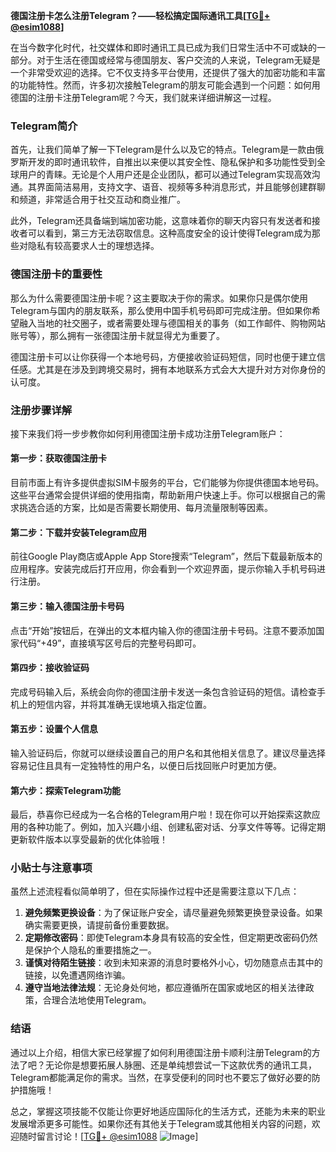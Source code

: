 **德国注册卡怎么注册Telegram？——轻松搞定国际通讯工具[[TG💪+ @esim1088](https://t.me/s/esim1088)]**

在当今数字化时代，社交媒体和即时通讯工具已成为我们日常生活中不可或缺的一部分。对于生活在德国或经常与德国朋友、客户交流的人来说，Telegram无疑是一个非常受欢迎的选择。它不仅支持多平台使用，还提供了强大的加密功能和丰富的功能特性。然而，许多初次接触Telegram的朋友可能会遇到一个问题：如何用德国的注册卡注册Telegram呢？今天，我们就来详细讲解这一过程。

### Telegram简介

首先，让我们简单了解一下Telegram是什么以及它的特点。Telegram是一款由俄罗斯开发的即时通讯软件，自推出以来便以其安全性、隐私保护和多功能性受到全球用户的青睐。无论是个人用户还是企业团队，都可以通过Telegram实现高效沟通。其界面简洁易用，支持文字、语音、视频等多种消息形式，并且能够创建群聊和频道，非常适合用于社交互动和商业推广。

此外，Telegram还具备端到端加密功能，这意味着你的聊天内容只有发送者和接收者可以看到，第三方无法窃取信息。这种高度安全的设计使得Telegram成为那些对隐私有较高要求人士的理想选择。

### 德国注册卡的重要性

那么为什么需要德国注册卡呢？这主要取决于你的需求。如果你只是偶尔使用Telegram与国内的朋友联系，那么使用中国手机号码即可完成注册。但如果你希望融入当地的社交圈子，或者需要处理与德国相关的事务（如工作邮件、购物网站账号等），那么拥有一张德国注册卡就显得尤为重要了。

德国注册卡可以让你获得一个本地号码，方便接收验证码短信，同时也便于建立信任感。尤其是在涉及到跨境交易时，拥有本地联系方式会大大提升对方对你身份的认可度。

### 注册步骤详解

接下来我们将一步步教你如何利用德国注册卡成功注册Telegram账户：

#### 第一步：获取德国注册卡

目前市面上有许多提供虚拟SIM卡服务的平台，它们能够为你提供德国本地号码。这些平台通常会提供详细的使用指南，帮助新用户快速上手。你可以根据自己的需求挑选合适的方案，比如是否需要长期使用、每月流量限制等因素。

#### 第二步：下载并安装Telegram应用

前往Google Play商店或Apple App Store搜索“Telegram”，然后下载最新版本的应用程序。安装完成后打开应用，你会看到一个欢迎界面，提示你输入手机号码进行注册。

#### 第三步：输入德国注册卡号码

点击“开始”按钮后，在弹出的文本框内输入你的德国注册卡号码。注意不要添加国家代码“+49”，直接填写区号后的完整号码即可。

#### 第四步：接收验证码

完成号码输入后，系统会向你的德国注册卡发送一条包含验证码的短信。请检查手机上的短信内容，并将其准确无误地填入指定位置。

#### 第五步：设置个人信息

输入验证码后，你就可以继续设置自己的用户名和其他相关信息了。建议尽量选择容易记住且具有一定独特性的用户名，以便日后找回账户时更加方便。

#### 第六步：探索Telegram功能

最后，恭喜你已经成为一名合格的Telegram用户啦！现在你可以开始探索这款应用的各种功能了。例如，加入兴趣小组、创建私密对话、分享文件等等。记得定期更新软件版本以享受最新的优化体验哦！

### 小贴士与注意事项

虽然上述流程看似简单明了，但在实际操作过程中还是需要注意以下几点：

1. **避免频繁更换设备**：为了保证账户安全，请尽量避免频繁更换登录设备。如果确实需要更换，请提前备份重要数据。
2. **定期修改密码**：即使Telegram本身具有较高的安全性，但定期更改密码仍然是保护个人隐私的重要措施之一。
3. **谨慎对待陌生链接**：收到未知来源的消息时要格外小心，切勿随意点击其中的链接，以免遭遇网络诈骗。
4. **遵守当地法律法规**：无论身处何地，都应遵循所在国家或地区的相关法律政策，合理合法地使用Telegram。

### 结语

通过以上介绍，相信大家已经掌握了如何利用德国注册卡顺利注册Telegram的方法了吧？无论你是想要拓展人脉圈、还是单纯想尝试一下这款优秀的通讯工具，Telegram都能满足你的需求。当然，在享受便利的同时也不要忘了做好必要的防护措施哦！

总之，掌握这项技能不仅能让你更好地适应国际化的生活方式，还能为未来的职业发展增添更多可能性。如果你还有其他关于Telegram或其他相关内容的问题，欢迎随时留言讨论！[[TG💪+ @esim1088](https://t.me/s/esim1088) ![Image](https://i.postimg.cc/4NQfJmqS/Snipaste-2025-05-13-00-14-12.png)]